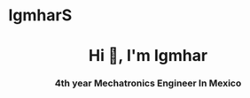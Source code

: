 # IgmharS

<h1 align="center">Hi 👋, I'm Igmhar</h1>
<h3 align="center">4th year Mechatronics Engineer In Mexico</h3>

